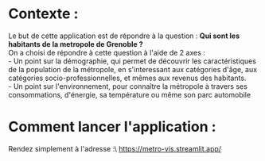 # Contexte : 
Le but de cette application est de répondre à la question : **Qui sont les habitants de la metropole de Grenoble ?**\
On a choisi de répondre à cette question à l'aide de 2 axes :  
    - Un point sur la démographie, qui permet de découvrir les caractéristiques de la population de la métropole, en s'interessant aux catégories d'âge, aux catégories socio-professionnelles, et mêmes aux revenus des habitants.  
    - Un point sur l'environnement, pour connaître la métropole à travers ses consommations, d'énergie, sa température ou même son parc automobile  
  
# Comment lancer l'application :  
Rendez simplement à l'adresse :\ 
https://metro-vis.streamlit.app/
